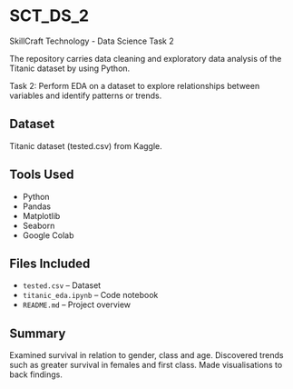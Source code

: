 # SCT_DS_2

SkillCraft Technology - Data Science Task 2

The repository carries data cleaning and exploratory data analysis of the Titanic dataset by using Python.

Task 2: Perform EDA on a dataset to explore relationships between variables and identify patterns or trends.

## Dataset
Titanic dataset (tested.csv) from Kaggle.

## Tools Used
- Python
- Pandas
- Matplotlib
- Seaborn
- Google Colab

## Files Included
- `tested.csv` – Dataset
- `titanic_eda.ipynb` – Code notebook
- `README.md` – Project overview

## Summary
Examined survival in relation to gender, class and age. Discovered trends such as greater survival in females and first class. Made visualisations to back findings.
